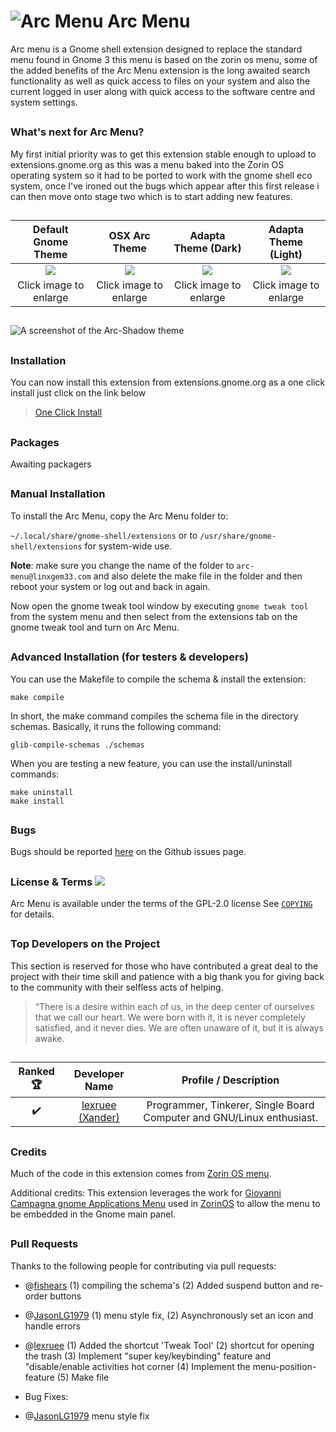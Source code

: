 # ![Arc Menu](https://github.com/LinxGem33/Arc-Menu/blob/master/screenshots/aam.resized.png?raw=true) Arc Menu

Arc menu is a Gnome shell extension designed to replace the standard menu found in Gnome 3 this menu is based on the zorin os menu, some of the added benefits of the Arc Menu extension is the long awaited search functionality as well as quick access to files on your system and also the current logged in user along with quick access to the software centre and system settings.

##

### What's next for Arc Menu?

My first initial priority was to get this extension stable enough to upload to extensions.gnome.org as this was a menu baked into the Zorin OS operating system so it had to be ported to work with the gnome shell eco system, once I've ironed out the bugs which appear after this first release i can then move onto stage two which is to start adding new features.

##
|Default Gnome Theme|OSX Arc Theme|Adapta Theme (Dark)|Adapta Theme (Light)|
|:------:|:-----:|:-----:|:-----:|
|![](https://github.com/LinxGem33/Arc-Menu/blob/master/screenshots/arcm.png?raw=true)|![](https://github.com/LinxGem33/Arc-Menu/blob/master/screenshots/ma1.png?raw=true)|![](https://github.com/LinxGem33/Arc-Menu/blob/master/screenshots/ma2.png?raw=true)|![](https://github.com/LinxGem33/Arc-Menu/blob/master/screenshots/ma3.png?raw=true)|
|Click image to enlarge|Click image to enlarge|Click image to enlarge|Click image to enlarge|

##

![A screenshot of the Arc-Shadow theme](https://github.com/LinxGem33/Arc-Menu/blob/master/screenshots/tm.png?raw=true)

##

### Installation

You can now install this extension from extensions.gnome.org as a one click install just click on the link below
> [One Click Install](https://extensions.gnome.org/extension/1228/arc-menu/)

##
### Packages
Awaiting packagers

##
### Manual Installation

To install the Arc Menu, copy the Arc Menu folder to: 

`~/.local/share/gnome-shell/extensions` or to `/usr/share/gnome-shell/extensions` for system-wide use. 

**Note**: make sure you change the name of the folder to `arc-menu@linxgem33.com` and also delete the make file in the folder and then reboot your system or log out and back in again.

Now open the gnome tweak tool window by executing `gnome tweak tool` from the system menu and then select 
from the extensions tab on the gnome tweak tool and turn on Arc Menu.
##
### Advanced Installation (for testers & developers)

You can use the Makefile to compile the schema & install the extension:
```
make compile
```
In short, the make command compiles the schema file in the directory schemas. Basically, it runs the following command:
```
glib-compile-schemas ./schemas
```

When you are testing a new feature, you can use the install/uninstall commands:

```
make uninstall
make install
```

##
### Bugs
Bugs should be reported [here](https://github.com/LinxGem33/Arc-Menu/issues) on the Github issues page.

##
### License & Terms ![](https://github.com/LinxGem33/IP-Finder/blob/master/screens/Copyleft-16.png?raw=true)

Arc Menu is available under the terms of the GPL-2.0 license See [`COPYING`](https://github.com/LinxGem33/Arc-Menu/blob/master/COPYING) for details.

## 
### Top Developers on the Project

This section is reserved for those who have contributed a great deal to the project with their time skill and patience with a big thank you for giving back to the community with their selfless acts of helping.

> “There is a desire within each of us,
in the deep center of ourselves
that we call our heart.
We were born with it,
it is never completely satisfied,
and it never dies.
We are often unaware of it,
but it is always awake.
##
|Ranked :trophy:|Developer Name|Profile / Description|
|:-----:|:-----:|:-----:|
|:heavy_check_mark: |[lexruee (Xander)](https://github.com/lexruee)|Programmer, Tinkerer, Single Board Computer and GNU/Linux enthusiast.|

##

### Credits

Much of the code in this extension comes from [Zorin OS menu](https://zorinos.com/).

Additional credits: This extension leverages the work for [Giovanni Campagna gnome Applications Menu](https://git.gnome.org//browse/gnome-shell-extensions) used in [ZorinOS](https://zorinos.com/) to allow the menu to be embedded in the Gnome main panel.
##
### Pull Requests

Thanks to the following people for contributing via pull requests:
- @[fishears](https://github.com/fishears/Arc-Menu) (1) compiling the schema's (2) Added suspend button and re-order buttons
- @[JasonLG1979](https://github.com/JasonLG1979/Arc-Menu)  (1) menu style fix, (2) Asynchronously set an icon and handle errors
- @[lexruee](https://github.com/lexruee/Arc-Menu) (1) Added the shortcut 'Tweak Tool' (2) shortcut for opening the trash (3) Implement "super key/keybinding" feature and "disable/enable activities hot corner (4) Implement the menu-position-feature (5) Make file


- Bug Fixes: 

- @[JasonLG1979](https://github.com/JasonLG1979/Arc-Menu)  menu style fix
